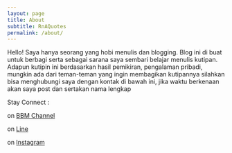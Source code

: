 ```yaml
---
layout: page
title: About
subtitle: RnAQuotes
permalink: /about/
---
```


Hello! Saya hanya seorang yang hobi menulis dan blogging. 
Blog ini di buat untuk berbagi serta sebagai sarana saya sembari belajar menulis kutipan. 
Adapun kutipin ini berdasarkan hasil pemikiran, pengalaman pribadi, mungkin ada dari teman-teman yang ingin membagikan kutipannya silahkan bisa menghubungi saya dengan kontak di bawah ini, jika waktu berkenaan akan saya post dan sertakan nama lengkap 

Stay Connect :

on [BBM Channel](http://pin.bbm.com/C0015D9A2/)

on [Line](http://line.me/ti/p/%40uxc1348w/)

on [Instagram](https://instagram.com/rnaquotes)
